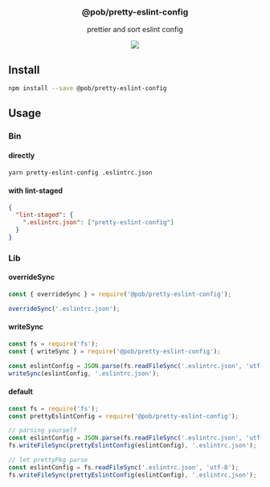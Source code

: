 <h3 align="center">
  @pob/pretty-eslint-config
</h3>

<p align="center">
  prettier and sort eslint config
</p>

<p align="center">
  <a href="https://npmjs.org/package/@pob/pretty-eslint-config"><img src="https://img.shields.io/npm/v/@pob/pretty-eslint-config.svg?style=flat-square"></a>
</p>

## Install

```bash
npm install --save @pob/pretty-eslint-config
```

## Usage

### Bin

#### directly

```bash
yarn pretty-eslint-config .eslintrc.json
```

#### with lint-staged

```json
{
  "lint-staged": {
    ".eslintrc.json": ["pretty-eslint-config"]
  }
}
```

### Lib

#### overrideSync

```js
const { overrideSync } = require('@pob/pretty-eslint-config');

overrideSync('.eslintrc.json');
```

#### writeSync

```js
const fs = require('fs');
const { writeSync } = require('@pob/pretty-eslint-config');

const eslintConfig = JSON.parse(fs.readFileSync('.eslintrc.json', 'utf-8'));
writeSync(eslintConfig, '.eslintrc.json');
```

#### default

```js
const fs = require('fs');
const prettyEslintConfig = require('@pob/pretty-eslint-config');

// parsing yourself
const eslintConfig = JSON.parse(fs.readFileSync('.eslintrc.json', 'utf-8'));
fs.writeFileSync(prettyEslintConfig(eslintConfig), '.eslintrc.json');

// let prettyPkg parse
const eslintConfig = fs.readFileSync('.eslintrc.json', 'utf-8');
fs.writeFileSync(prettyEslintConfig(eslintConfig), '.eslintrc.json');
```
